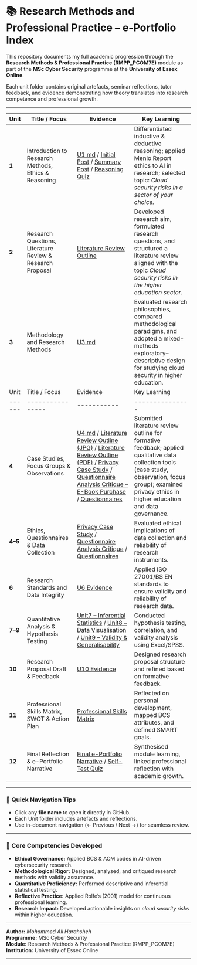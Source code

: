 # 📚 **Research Methods and Professional Practice – e-Portfolio Index**

This repository documents my full academic progression through the **Research Methods & Professional Practice (RMPP_PCOM7E)** module as part of the **MSc Cyber Security** programme at the **University of Essex Online**.

Each unit folder contains original artefacts, seminar reflections, tutor feedback, and evidence demonstrating how theory translates into research competence and professional growth.

---

| Unit | Title / Focus | Evidence | Key Learning |
|------|----------------|-----------|---------------|
| **1** | Introduction to Research Methods, Ethics & Reasoning | [U1.md](unit01/U1.md)  / [Initial Post](unit01/Initial%20Post.jpg) / [Summary Post](unit01/Summary%20Post.jpg) / [Reasoning Quiz](unit01/Reasoning%20Quiz.jpg) | Differentiated inductive & deductive reasoning; applied Menlo Report ethics to AI in research; selected topic: *Cloud security risks in a sector of your choice.* |
| **2** | Research Questions, Literature Review & Research Proposal | [Literature Review Outline](unit02/Literature%20Review%20Outline.md) | Developed research aim, formulated research questions, and structured a literature review aligned with the topic *Cloud security risks in the higher education sector.* |
| **3** | Methodology and Research Methods | [U3.md](unit03/U3.md) | Evaluated research philosophies, compared methodological paradigms, and adopted a mixed-methods exploratory–descriptive design for studying cloud security in higher education. |
| Unit | Title / Focus | Evidence | Key Learning |
|------|----------------|-----------|---------------|
| **4** | Case Studies, Focus Groups & Observations | [U4.md](unit04/U4.md) / [Literature Review Outline (JPG)](unit04/Literature%20Review%20Outline.jpg) / [Literature Review Outline (PDF)](unit04/Literature%20Review%20Outline.pdf) / [Privacy Case Study](unit04/Privcy%20case%20study%20.md) / [Questionnaire Analysis Critique – E-Book Purchase](unit04/Questionnaire%20Analysis%20Critique%20E-Book%20Purch.md) / [Questionnaires](unit04/Questionnaires.md) | Submitted literature review outline for formative feedback; applied qualitative data collection tools (case study, observation, focus group); examined privacy ethics in higher education and data governance. |
| **4–5** | Ethics, Questionnaires & Data Collection | [Privacy Case Study](unit04_05/Privcy%20case%20study%20.md) / [Questionnaire Analysis Critique](unit04_05/Questionnaire%20Analysis%20Critique%20...md) / [Questionnaires](unit04_05/Questionnaires.md) | Evaluated ethical implications of data collection and reliability of research instruments. |
| **6** | Research Standards and Data Integrity | [U6 Evidence](unit06/U6_evidence_Security_Standards.md) | Applied ISO 27001/BS EN standards to ensure validity and reliability of research data. |
| **7–9** | Quantitative Analysis & Hypothesis Testing | [Unit7 – Inferential Statistics](unit07_09/Unit7_Inferential_Statistics_and_....docx) / [Unit8 – Data Visualisation](unit07_09/Unit8_Data_Analysis_and_Visual....docx) / [Unit9 – Validity & Generalisability](unit07_09/Unit9_Validity_and_Generalisabi....docx) | Conducted hypothesis testing, correlation, and validity analysis using Excel/SPSS. |
| **10** | Research Proposal Draft & Feedback | [U10 Evidence](unit10/U10.md) | Designed research proposal structure and refined based on formative feedback. |
| **11** | Professional Skills Matrix, SWOT & Action Plan | [Professional Skills Matrix](unit11/Professional%20Skills%20Matrix.pdf) | Reflected on personal development, mapped BCS attributes, and defined SMART goals. |
| **12** | Final Reflection & e-Portfolio Narrative | [Final e-Portfolio Narrative](unit12/e-Portfolio.md) / [Self-Test Quiz](unit12/Self%20Test%20Quiz.jpg) | Synthesised module learning, linked professional reflection with academic growth. |

---

### 🧭 Quick Navigation Tips
- Click any **file name** to open it directly in GitHub.  
- Each Unit folder includes artefacts and reflections.  
- Use in-document navigation (← Previous / Next →) for seamless review.  

---

### 🧠 Core Competencies Developed
- **Ethical Governance:** Applied BCS & ACM codes in AI-driven cybersecurity research.  
- **Methodological Rigor:** Designed, analysed, and critiqued research methods with validity assurance.  
- **Quantitative Proficiency:** Performed descriptive and inferential statistical testing.  
- **Reflective Practice:** Applied Rolfe’s (2001) model for continuous professional learning.  
- **Research Impact:** Developed actionable insights on *cloud security risks* within higher education.  

---

**Author:** *Mohammed Ali Harahsheh*  
**Programme:** MSc Cyber Security  
**Module:** Research Methods & Professional Practice (RMPP_PCOM7E)  
**Institution:** University of Essex Online  

---
